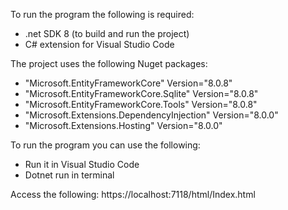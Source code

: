 To run the program the following is required:

- .net SDK 8 (to build and run the project)
- C# extension for Visual Studio Code

The project uses the following Nuget packages:

- "Microsoft.EntityFrameworkCore" Version="8.0.8"
- "Microsoft.EntityFrameworkCore.Sqlite" Version="8.0.8"
- "Microsoft.EntityFrameworkCore.Tools" Version="8.0.8"
- "Microsoft.Extensions.DependencyInjection" Version="8.0.0"
- "Microsoft.Extensions.Hosting" Version="8.0.0"

To run the program you can use the following:
- Run it in Visual Studio Code
- Dotnet run in terminal

Access the following: 
https://localhost:7118/html/Index.html
